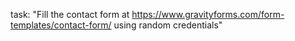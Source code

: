 task:
	"Fill the contact form at https://www.gravityforms.com/form-templates/contact-form/ using random credentials"